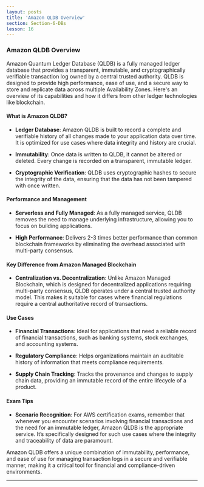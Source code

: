 ```yaml
---
layout: posts
title: 'Amazon QLDB Overview'
section: Section-6-DBs
lesson: 16
---
```


### Amazon QLDB Overview

Amazon Quantum Ledger Database (QLDB) is a fully managed ledger database that provides a transparent, immutable, and cryptographically verifiable transaction log owned by a central trusted authority. QLDB is designed to provide high performance, ease of use, and a secure way to store and replicate data across multiple Availability Zones. Here's an overview of its capabilities and how it differs from other ledger technologies like blockchain.

<!-- pagebreak -->

#### What is Amazon QLDB?

- **Ledger Database**: Amazon QLDB is built to record a complete and verifiable history of all changes made to your application data over time. It is optimized for use cases where data integrity and history are crucial.

- **Immutability**: Once data is written to QLDB, it cannot be altered or deleted. Every change is recorded on a transparent, immutable ledger.

- **Cryptographic Verification**: QLDB uses cryptographic hashes to secure the integrity of the data, ensuring that the data has not been tampered with once written.

<!-- pagebreak -->

#### Performance and Management

- **Serverless and Fully Managed**: As a fully managed service, QLDB removes the need to manage underlying infrastructure, allowing you to focus on building applications.

- **High Performance**: Delivers 2-3 times better performance than common blockchain frameworks by eliminating the overhead associated with multi-party consensus.

<!-- pagebreak -->

#### Key Difference from Amazon Managed Blockchain

- **Centralization vs. Decentralization**: Unlike Amazon Managed Blockchain, which is designed for decentralized applications requiring multi-party consensus, QLDB operates under a central trusted authority model. This makes it suitable for cases where financial regulations require a central authoritative record of transactions.

<!-- pagebreak -->

#### Use Cases

- **Financial Transactions**: Ideal for applications that need a reliable record of financial transactions, such as banking systems, stock exchanges, and accounting systems.

- **Regulatory Compliance**: Helps organizations maintain an auditable history of information that meets compliance requirements.

- **Supply Chain Tracking**: Tracks the provenance and changes to supply chain data, providing an immutable record of the entire lifecycle of a product.

<!-- pagebreak -->

#### Exam Tips

- **Scenario Recognition**: For AWS certification exams, remember that whenever you encounter scenarios involving financial transactions and the need for an immutable ledger, Amazon QLDB is the appropriate service. It’s specifically designed for such use cases where the integrity and traceability of data are paramount.

Amazon QLDB offers a unique combination of immutability, performance, and ease of use for managing transaction logs in a secure and verifiable manner, making it a critical tool for financial and compliance-driven environments.

---
